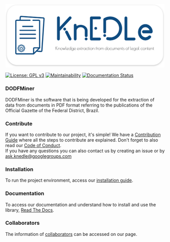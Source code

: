 [<img src="docs/source/_static/knedle.svg" width="1300" title="">](https://unb-knedle.github.io/)

[![License: GPL v3](https://img.shields.io/badge/License-GPLv3-blue.svg)](https://www.gnu.org/licenses/gpl-3.0)
[![Maintainability](https://api.codeclimate.com/v1/badges/a8ab63922f34a63be4cb/maintainability)](https://codeclimate.com/github/UnB-KnEDLe/DODFMiner/maintainability)
[![Documentation Status](https://readthedocs.org/projects/dodfminer/badge/?version=latest)](https://dodfminer.readthedocs.io/en/latest/?badge=latest)

### DODFMiner

DODFMiner is the software that is being developed for the extraction of data from documents in PDF format referring to the publications of the Official Gazette of the Federal District, Brazil.


### Contribute

If you want to contribute to our project, it's simple! We have a [Contribution Guide](CONTRIBUTING.md) where all the steps to contribute are explained.
Don't forget to also read our [Code of Conduct](CODE_OF_CONDUCT.md).   
If you have any questions you can also contact us by creating an issue or by ask.knedle@googlegroups.com

### Installation

To run the project environment, access our [installation guide](INSTALLATION.md).

### Documentation

To access our documentation and understand how to install and use the library, [Read The Docs](https://dodfminer.readthedocs.io).

### Collaborators

The information of [collaborators](https://unb-knedle.github.io/#members) can be accessed on our page.

